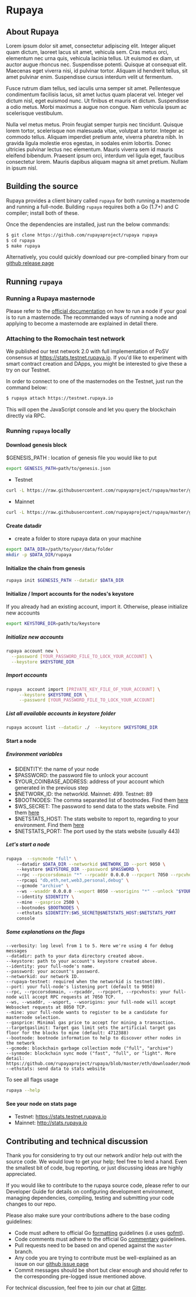 # Rupaya


## About Rupaya


Lorem ipsum dolor sit amet, consectetur adipiscing elit. Integer aliquet quam dictum, laoreet lacus sit amet, vehicula sem. Cras metus orci, elementum nec urna quis, vehicula lacinia tellus. Ut euismod ex diam, ut auctor augue rhoncus nec. Suspendisse potenti. Quisque at consequat elit. Maecenas eget viverra nisi, id pulvinar tortor. Aliquam id hendrerit tellus, sit amet pulvinar enim. Suspendisse cursus interdum velit ut fermentum.

Fusce rutrum diam tellus, sed iaculis urna semper sit amet. Pellentesque condimentum facilisis lacus, sit amet luctus quam placerat vel. Integer vel dictum nisl, eget euismod nunc. Ut finibus et mauris et dictum. Suspendisse a odio metus. Morbi maximus a augue non congue. Nam vehicula ipsum ac scelerisque vestibulum.

Nulla vel metus metus. Proin feugiat semper turpis nec tincidunt. Quisque lorem tortor, scelerisque non malesuada vitae, volutpat a tortor. Integer ac commodo tellus. Aliquam imperdiet pretium ante, viverra pharetra nibh. In gravida ligula molestie eros egestas, in sodales enim lobortis. Donec ultricies pulvinar lectus nec elementum. Mauris viverra sem id mauris eleifend bibendum. Praesent ipsum orci, interdum vel ligula eget, faucibus consectetur lorem. Mauris dapibus aliquam magna sit amet pretium. Nullam in ipsum nisl.

## Building the source

Rupaya provides a client binary called `rupaya` for both running a masternode and running a full-node.
Building `rupaya` requires both a Go (1.7+) and C compiler; install both of these.

Once the dependencies are installed, just run the below commands:

```bash
$ git clone https://github.com/rupayaproject/rupaya rupaya
$ cd rupaya
$ make rupaya
```

Alternatively, you could quickly download our pre-complied binary from our [github release page](https://github.com/rupayaproject/rupaya/releases)

## Running `rupaya`

### Running a Rupaya masternode

Please refer to the [official documentation](https://docs.rupaya.io/get-started/run-node/) on how to run a node if your goal is to run a masternode.
The recommanded ways of running a node and applying to become a masternode are explained in detail there.

### Attaching to the Romochain test network

We published our test network 2.0 with full implementation of PoSV consensus at https://stats.testnet.rupaya.io.
If you'd like to experiment with smart contract creation and DApps, you might be interested to give these a try on our Testnet.

In order to connect to one of the masternodes on the Testnet, just run the command below:

```bash
$ rupaya attach https://testnet.rupaya.io
```

This will open the JavaScript console and let you query the blockchain directly via RPC.

### Running `rupaya` locally

#### Download genesis block
$GENESIS_PATH : location of genesis file you would like to put
```bash
export GENESIS_PATH=path/to/genesis.json
```
- Testnet
```bash
curl -L https://raw.githubusercontent.com/rupayaproject/rupaya/master/genesis/testnet.json -o $GENESIS_PATH
```

- Mainnet
```bash
curl -L https://raw.githubusercontent.com/rupayaproject/rupaya/master/genesis/mainnet.json -o $GENESIS_PATH
```

#### Create datadir
- create a folder to store rupaya data on your machine

```bash
export DATA_DIR=/path/to/your/data/folder 
mkdir -p $DATA_DIR/rupaya
```
#### Initialize the chain from genesis

```bash
rupaya init $GENESIS_PATH --datadir $DATA_DIR
```

#### Initialize / Import accounts for the nodes's keystore
If you already had an existing account, import it. Otherwise, please initialize new accounts 

```bash
export KEYSTORE_DIR=path/to/keystore
```

##### Initialize new accounts
```bash
rupaya account new \
  --password [YOUR_PASSWORD_FILE_TO_LOCK_YOUR_ACCOUNT] \
  --keystore $KEYSTORE_DIR
```
    
##### Import accounts
```bash
rupaya  account import [PRIVATE_KEY_FILE_OF_YOUR_ACCOUNT] \
     --keystore $KEYSTORE_DIR \
     --password [YOUR_PASSWORD_FILE_TO_LOCK_YOUR_ACCOUNT]
```

##### List all available accounts in keystore folder

```bash
rupaya account list --datadir ./  --keystore $KEYSTORE_DIR
```

#### Start a node
##### Environment variables
   - $IDENTITY: the name of your node
   - $PASSWORD: the password file to unlock your account
   - $YOUR_COINBASE_ADDRESS: address of your account which generated in the previous step
   - $NETWORK_ID: the networkId. Mainnet: 499. Testnet: 89
   - $BOOTNODES: The comma separated list of bootnodes. Find them [here](https://docs.rupaya.io/general/networks/)
   - $WS_SECRET: The password to send data to the stats website. Find them [here](https://docs.rupaya.io/general/networks/)
   - $NETSTATS_HOST: The stats website to report to, regarding to your environment. Find them [here](https://docs.rupaya.io/general/networks/)
   - $NETSTATS_PORT: The port used by the stats website (usually 443)
    
##### Let's start a node
```bash
rupaya  --syncmode "full" \    
    --datadir $DATA_DIR --networkid $NETWORK_ID --port 9050 \   
    --keystore $KEYSTORE_DIR --password $PASSWORD \    
    --rpc --rpccorsdomain "*" --rpcaddr 0.0.0.0 --rpcport 7050 --rpcvhosts "*" \   
    --rpcapi "db,eth,net,web3,personal,debug" \    
    --gcmode "archive" \   
    --ws --wsaddr 0.0.0.0 --wsport 8050 --wsorigins "*" --unlock "$YOUR_COINBASE_ADDRESS" \   
    --identity $IDENTITY \  
    --mine --gasprice 2500 \  
    --bootnodes $BOOTNODES \   
    --ethstats $IDENTITY:$WS_SECRET@$NETSTATS_HOST:$NETSTATS_PORT 
    console
```


##### Some explanations on the flags   
```
--verbosity: log level from 1 to 5. Here we're using 4 for debug messages
--datadir: path to your data directory created above.
--keystore: path to your account's keystore created above.
--identity: your full-node's name.
--password: your account's password.
--networkid: our network ID.
--rupaya-testnet: required when the networkid is testnet(89).
--port: your full-node's listening port (default to 9050)
--rpc, --rpccorsdomain, --rpcaddr, --rpcport, --rpcvhosts: your full-node will accept RPC requests at 7050 TCP.
--ws, --wsaddr, --wsport, --wsorigins: your full-node will accept Websocket requests at 8050 TCP.
--mine: your full-node wants to register to be a candidate for masternode selection.
--gasprice: Minimal gas price to accept for mining a transaction.
--targetgaslimit: Target gas limit sets the artificial target gas floor for the blocks to mine (default: 4712388)
--bootnode: bootnode information to help to discover other nodes in the network
--gcmode: blockchain garbage collection mode ("full", "archive")
--synmode: blockchain sync mode ("fast", "full", or "light". More detail: https://github.com/rupayaproject/rupaya/blob/master/eth/downloader/modes.go#L24)           
--ethstats: send data to stats website
```
To see all flags usage
   
```bash
rupaya --help
```

#### See your node on stats page
   - Testnet: https://stats.testnet.rupaya.io
   - Mainnet: http://stats.rupaya.io


## Contributing and technical discussion

Thank you for considering to try out our network and/or help out with the source code.
We would love to get your help; feel free to lend a hand.
Even the smallest bit of code, bug reporting, or just discussing ideas are highly appreciated.

If you would like to contribute to the rupaya source code, please refer to our Developer Guide for details on configuring development environment, managing dependencies, compiling, testing and submitting your code changes to our repo.

Please also make sure your contributions adhere to the base coding guidelines:

- Code must adhere to official Go [formatting](https://golang.org/doc/effective_go.html#formatting) guidelines (i.e uses [gofmt](https://golang.org/cmd/gofmt/)).
- Code comments must adhere to the official Go [commentary](https://golang.org/doc/effective_go.html#commentary) guidelines.
- Pull requests need to be based on and opened against the `master` branch.
- Any code you are trying to contribute must be well-explained as an issue on our [github issue page](https://github.com/rupayaproject/rupaya/issues)
- Commit messages should be short but clear enough and should refer to the corresponding pre-logged issue mentioned above.

For technical discussion, feel free to join our chat at [Gitter](https://gitter.im/rupayaproject/rupaya).
